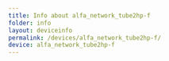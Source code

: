 ```yaml
---
title: Info about alfa_network_tube2hp-f
folder: info
layout: deviceinfo
permalink: /devices/alfa_network_tube2hp-f/
device: alfa_network_tube2hp-f
---
```

